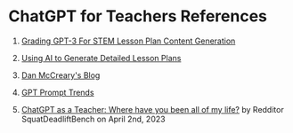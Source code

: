 # ChatGPT for Teachers References

1. [Grading GPT-3 For STEM Lesson Plan Content Generation](https://medium.com/towards-data-science/grading-gpt-3-for-stem-lesson-plan-content-generation-c8d9d1f59806)
2. [Using AI to Generate Detailed Lesson Plans](https://dmccreary.medium.com/using-al-to-generate-detailed-lesson-plans-29a5af200a6a)
3. [Dan McCreary's Blog](https://medium.com/@dmccreary/chatgpt-and-knowledge-strategy-864ff31ee03c)

4. [GPT Prompt Trends](https://flowgpt.com/prompts/e60db05a-56f3-4130-b17f-7df01a845fea)

5. [ChatGPT as a Teacher: Where have you been all of my life?](https://www.reddit.com/r/ChatGPT/comments/12a3b9z/chatgpt_as_a_teacher_where_have_you_been_all_of/) by Redditor SquatDeadliftBench on April 2nd, 2023